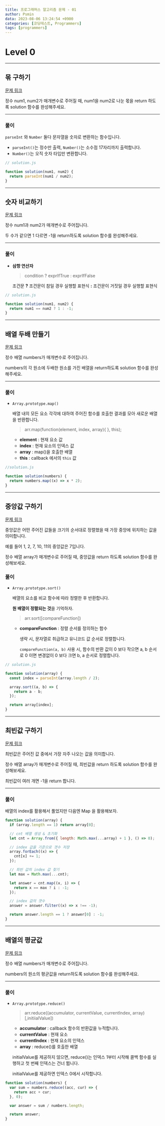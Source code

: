 ```yaml
---
title: 프로그래머스 알고리즘 문제 - 01
author: Psmin
data: 2023-08-06 13:24:54 +0900
categories: [코딩테스트, Programmers]
tags: [programmers]
---
```


# Level 0

---

## 몪 구하기

[문제 링크](https://school.programmers.co.kr/learn/courses/30/lessons/120805)

정수 num1, num2가 매개변수로 주어질 때, num1을 num2로 나눈 몫을 return 하도록 solution 함수를 완성해주세요.

---

### 풀이

`parseInt` 와 `Number` 둘다 문자열을 숫자로 변환하는 함수입니다.

- `parseInt()`는 정수만 출력, `Number()`는 소수점 17자리까지 출력합니다.
- `Number()`는 오직 숫자 타입만 변환합니다.

```js
// solution.js

function solution(num1, num2) {
  return parseInt(num1 / num2);
}
```

---

## 숫자 비교하기

[문제 링크](https://school.programmers.co.kr/learn/courses/30/lessons/120807)

정수 num1과 num2가 매개변수로 주어집니다.

두 수가 같으면 1 다르면 -1을 return하도록 solution 함수를 완성해주세요.

---

### 풀이

- **삼항 연산자**

  > condition ? exprIfTrue : exprIfFalse

  조건문 **?** 조건문이 참일 경우 실행할 표현식 **:** 조건문이 거짓일 경우 실행할 표현식

```js
// solution.js

function solution(num1, num2) {
  return num1 == num2 ? 1 : -1;
}
```

---

## 배열 두배 만들기

[문제 링크](https://school.programmers.co.kr/learn/courses/30/lessons/120809)

정수 배열 numbers가 매개변수로 주어집니다.

numbers의 각 원소에 두배한 원소를 가진 배열을 return하도록 solution 함수를 완성해주세요.

---

### 풀이

- `Array.prototype.map()`

  배열 내의 모든 요소 각각에 대하여 주어진 함수를 호출한 결과를 모아 새로운 배열을 반환합니다.

  > arr.map(function(element, index, array){ }, this);

  - **element** : 현재 요소 값
  - **index** : 현재 요소의 인덱스 값
  - **array** : map()을 호출한 배열
  - **this** : callback 에서의 `this` 값

```js
//solution.js

function solution(numbers) {
  return numbers.map((x) => x * 2);
}
```

---

## 중앙값 구하기

[문제 링크](https://school.programmers.co.kr/learn/courses/30/lessons/120811)

중앙값은 어떤 주어진 값들을 크기의 순서대로 정렬했을 때 가장 중앙에 위치하는 값을 의미합니다.

예를 들어 1, 2, 7, 10, 11의 중앙값은 7입니다.

정수 배열 array가 매개변수로 주어질 때, 중앙값을 return 하도록 solution 함수를 완성해보세요.

### 풀이

- `Array.prototype.sort()`

  배열의 요소를 비교 함수에 따라 정렬한 후 반환합니다.

  **원 배열이 정렬되는 것**을 기억하자.

  > arr.sort([compareFunction])

  - **compareFunction** : 정렬 순서를 정의하는 함수

    생략 시, 문자열로 취급하고 유니코드 값 순서로 정렬합니다.

    `compareFunction(a, b)` 사용 시, 함수의 반환 값이 0 보다 작으면 a, b 순서로 0 이면 변경없이 0 보다 크면 b, a 순서로 정렬합니다.

```js
// solution.js

function solution(array) {
  const index = parseInt(array.length / 2);

  array.sort((a, b) => {
    return a - b;
  });

  return array[index];
}
```

---

## 최빈값 구하기

[문제 링크](https://school.programmers.co.kr/learn/courses/30/lessons/120812)

최빈값은 주어진 값 중에서 가장 자주 나오는 값을 의미합니다.

정수 배열 array가 매개변수로 주어질 때, 최빈값을 return 하도록 solution 함수를 완성해보세요.

최빈값이 여러 개면 -1을 return 합니다.

---

### 풀이

배열의 index를 활용해서 풀었지만 다음엔 Map 을 활용해보자.

```js
function solution(array) {
  if (array.length == 1) return array[0];

  // cnt 배열 생성 & 초기화
  let cnt = Array.from({ length: Math.max(...array) + 1 }, () => 0);

  // index 값을 기준으로 갯수 저장
  array.forEach((x) => {
    cnt[x] += 1;
  });

  // 최빈 값의 index 값 찾기
  let max = Math.max(...cnt);

  let answer = cnt.map((x, i) => {
    return x == max ? i : -1;
  });

  // index 값의 갯수
  answer = answer.filter((x) => x !== -1);

  return answer.length == 1 ? answer[0] : -1;
}
```

---

## 배열의 평균값

[문제 링크](https://school.programmers.co.kr/learn/courses/30/lessons/120817)

정수 배열 numbers가 매개변수로 주어집니다.

numbers의 원소의 평균값을 return하도록 solution 함수를 완성해주세요.

---

### 풀이

- `Array.prototype.reduce()`

  > arr.reduce((accumulator, currentValue, currentIndex, array)[,initiialValue])

  - **accumulator** : callback 함수의 반환값을 누적합니다.
  - **currentValue** : 현재 요소
  - **currentIndex** : 현재 요소의 인덱스
  - **array** : reduce()를 호출한 배열

  initialValue를 제공하지 않으면, reduce()는 인덱스 1부터 시작해 콜백 함수를 실행하고 첫 번째 인덱스는 건너 뜁니다.

  initialValue를 제공하면 인덱스 0에서 시작합니다.

```js
function solution(numbers) {
  var sum = numbers.reduce((acc, cur) => {
    return acc + cur;
  }, 0);

  var answer = sum / numbers.length;

  return answer;
}
```
